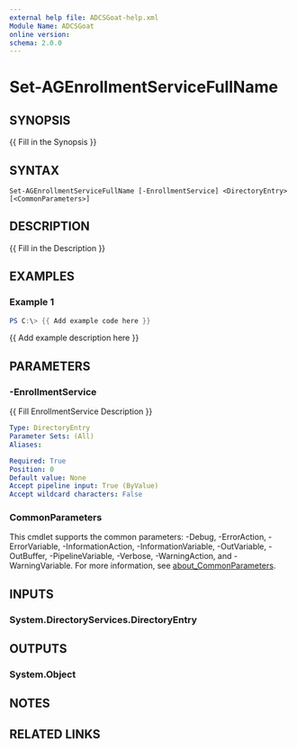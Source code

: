 ```yaml
---
external help file: ADCSGoat-help.xml
Module Name: ADCSGoat
online version:
schema: 2.0.0
---
```


# Set-AGEnrollmentServiceFullName

## SYNOPSIS
{{ Fill in the Synopsis }}

## SYNTAX

```
Set-AGEnrollmentServiceFullName [-EnrollmentService] <DirectoryEntry> [<CommonParameters>]
```

## DESCRIPTION
{{ Fill in the Description }}

## EXAMPLES

### Example 1
```powershell
PS C:\> {{ Add example code here }}
```

{{ Add example description here }}

## PARAMETERS

### -EnrollmentService
{{ Fill EnrollmentService Description }}

```yaml
Type: DirectoryEntry
Parameter Sets: (All)
Aliases:

Required: True
Position: 0
Default value: None
Accept pipeline input: True (ByValue)
Accept wildcard characters: False
```

### CommonParameters
This cmdlet supports the common parameters: -Debug, -ErrorAction, -ErrorVariable, -InformationAction, -InformationVariable, -OutVariable, -OutBuffer, -PipelineVariable, -Verbose, -WarningAction, and -WarningVariable. For more information, see [about_CommonParameters](http://go.microsoft.com/fwlink/?LinkID=113216).

## INPUTS

### System.DirectoryServices.DirectoryEntry

## OUTPUTS

### System.Object
## NOTES

## RELATED LINKS
